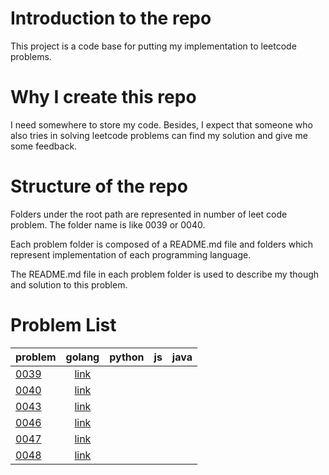 # Introduction to the repo
This project is a code base for putting my implementation to leetcode problems.

# Why I create this repo
I need somewhere to store my code. Besides, I expect that someone who also tries in solving leetcode problems can find my solution and give me some feedback.

# Structure of the repo
Folders under the root path are represented in number of leet code problem. The folder name is like 0039 or 0040. 

Each problem folder is composed of a README.md file and folders which represent implementation of each programming language.

The README.md file in each problem folder is used to describe my though and solution to this problem.

# Problem List
problem           | golang  | python | js | java
--------------|:-----:|-----:| ----:|------------------------
[0039](https://leetcode.com/problems/combination-sum/) | [link](https://github.com/KenerChang/leetcode/tree/master/0039/golang) | | |
[0040](https://leetcode.com/problems/combination-sum-ii/) | [link](https://github.com/KenerChang/leetcode/tree/master/0040/golang) | | |
[0043](https://leetcode.com/problems/multiply-strings/) | [link](https://github.com/KenerChang/leetcode/tree/master/0043/golang) | | |
[0046](https://leetcode.com/problems/permutations/) | [link](https://github.com/KenerChang/leetcode/tree/master/0046/golang) | | |
[0047](https://leetcode.com/problems/permutations-ii/) | [link](https://github.com/KenerChang/leetcode/tree/master/0047/golang) | | |
[0048](https://leetcode.com/problems/rotate-image/) | [link](https://github.com/KenerChang/leetcode/tree/master/0048/golang) | | |




